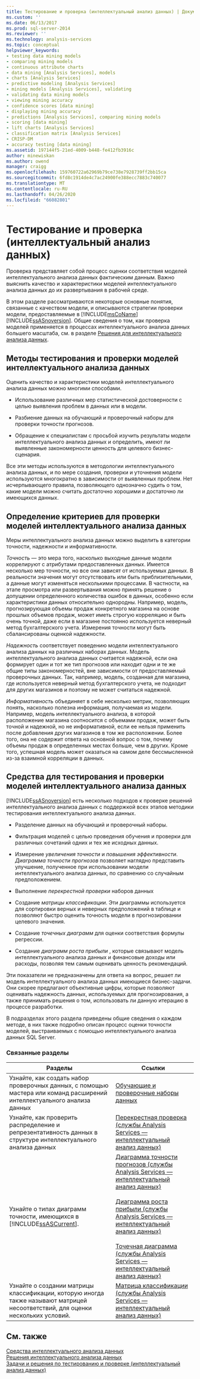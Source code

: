 ```yaml
---
title: Тестирование и проверка (интеллектуальный анализ данных) | Документация Майкрософт
ms.custom: ''
ms.date: 06/13/2017
ms.prod: sql-server-2014
ms.reviewer: ''
ms.technology: analysis-services
ms.topic: conceptual
helpviewer_keywords:
- testing data mining models
- comparing mining models
- continuous attribute charts
- data mining [Analysis Services], models
- charts [Analysis Services]
- predictive modeling [Analysis Services]
- mining models [Analysis Services], validating
- validating data mining models
- viewing mining accuracy
- confidence scores [data mining]
- displaying mining accuracy
- predictions [Analysis Services], comparing mining models
- scoring [data mining]
- lift charts [Analysis Services]
- classification matrix [Analysis Services]
- CRISP-DM
- accuracy testing [data mining]
ms.assetid: 197144f5-21ed-4009-b448-fe412fb3916c
author: minewiskan
ms.author: owend
manager: craigg
ms.openlocfilehash: 159760722a62969b79ce738e7928739ff2bb15ca
ms.sourcegitcommit: 6fd8c1914de4c7ac24900fe388ecc7883c740077
ms.translationtype: MT
ms.contentlocale: ru-RU
ms.lasthandoff: 04/26/2020
ms.locfileid: "66082801"
---
```

# <a name="testing-and-validation-data-mining"></a>Тестирование и проверка (интеллектуальный анализ данных)
  Проверка представляет собой процесс оценки соответствия моделей интеллектуального анализа данных фактическим данным. Важно выяснить качество и характеристики моделей интеллектуального анализа данных до их развертывания в рабочей среде.  
  
 В этом разделе рассматриваются некоторые основные понятия, связанные с качеством модели, и описываются стратегии проверки модели, предоставляемые в [!INCLUDE[msCoName](../../includes/msconame-md.md)] [!INCLUDE[ssASnoversion](../../includes/ssasnoversion-md.md)]. Общие сведения о том, как проверка моделей применяется в процессах интеллектуального анализа данных большего масштаба, см. в разделе [Решения для интеллектуального анализа данных](data-mining-solutions.md).  
  
## <a name="methods-for-testing-and-validation-of-data-mining-models"></a>Методы тестирования и проверки моделей интеллектуального анализа данных  
 Оценить качество и характеристики моделей интеллектуального анализа данных можно многими способами.  
  
-   Использование различных мер статистической достоверности с целью выявления проблем в данных или в модели.  
  
-   Разбиение данных на обучающий и проверочный наборы для проверки точности прогнозов.  
  
-   Обращение к специалистам с просьбой изучить результаты модели интеллектуального анализа данных и определить, имеют ли выявленные закономерности ценность для целевого бизнес-сценария.  
  
 Все эти методы используются в методологии интеллектуального анализа данных, и по мере создания, проверки и уточнения модели используются многократно в зависимости от выявленных проблем. Нет исчерпывающего правила, позволяющего однозначно судить о том, какие модели можно считать достаточно хорошими и достаточно ли имеющихся данных.  
  
## <a name="definition-of-criteria-for-validating-data-mining-models"></a>Определение критериев для проверки моделей интеллектуального анализа данных  
 Меры интеллектуального анализа данных можно выделить в категории точности, надежности и информативности.  
  
 *Точность* — это мера того, насколько выходные данные модели коррелируют с атрибутами предоставленных данных. Имеется несколько мер точности, но все они зависят от используемых данных. В реальности значения могут отсутствовать или быть приблизительными, а данные могут изменяться несколькими процессами. В частности, на этапе просмотра или развертывания можно принять решение о допущении определенного количества ошибок в данных, особенно если характеристики данных относительно однородны. Например, модель, прогнозирующая объемы продаж конкретного магазина на основе прошлых объемов продаж, может иметь строгую корреляцию и быть очень точной, даже если в магазине постоянно используется неверный метод бухгалтерского учета. Измерения точности могут быть сбалансированы оценкой надежности.  
  
 *Надежность* соответствует поведению модели интеллектуального анализа данных на различных наборах данных. Модель интеллектуального анализа данных считается надежной, если она формирует один и тот же тип прогнозов или находит одни и те же общие типы закономерностей, вне зависимости от предоставляемый проверочных данных. Так, например, модель, созданная для магазина, где используется неверный метод бухгалтерского учета, не подходит для других магазинов и поэтому не может считаться надежной.  
  
 *Информативность* объединяет в себе несколько метрик, позволяющих понять, насколько полезна информация, получаемая из модели. Например, модель интеллектуального анализа, в которой расположение магазина соотносится с объемами продаж, может быть точной и надежной, но не информативной, если ее нельзя применить после добавления других магазинов в том же расположении. Более того, она не содержит ответа на основной вопрос о том, почему объемы продаж в определенных местах больше, чем в других. Кроме того, успешная модель может оказаться на самом деле бессмысленной из-за взаимной корреляции в данных.  
  
## <a name="tools-for-testing-and-validation-of-mining-models"></a>Средства для тестирования и проверки моделей интеллектуального анализа данных  
 [!INCLUDE[ssASnoversion](../../includes/ssasnoversion-md.md)] есть несколько подходов к проверке решений интеллектуального анализа данных с поддержкой всех этапов методики тестирования интеллектуального анализа данных.  
  
-   Разделение данных на обучающий и проверочный наборы.  
  
-   Фильтрация моделей с целью проведения обучения и проверки для различных сочетаний одних и тех же исходных данных.  
  
-   Измерение *увеличения точности* и *повышения эффективности*. *Диаграмма точности прогнозов* позволяет наглядно представить улучшение, полученное при использовании модели интеллектуального анализа данных, по сравнению со случайным предположением.  
  
-   Выполнение *перекрестной проверки* наборов данных  
  
-   Создание *матрицы классификации*. Эти диаграммы используется для сортировки верных и неверных предположений в таблице и позволяют быстро оценить точность модели в прогнозировании целевого значения.  
  
-   Создание *точечных диаграмм* для оценки соответствия формулы регрессии.  
  
-   Создание *диаграмм роста прибыли* , которые связывают модель интеллектуального анализа данных и финансовые доходы или расходы, позволяя тем самым оценивать ценность рекомендаций.  
  
 Эти показатели не предназначены для ответа на вопрос, решает ли модель интеллектуального анализа данных имеющиеся бизнес-задачи. Они скорее предлагают объективные цифры, которые позволяют оценивать надежность данных, используемых для прогнозирования, а также принимать решения о том, использовать ли данную итерацию в процессе разработки.  
  
 В подразделах этого раздела приведены общие сведения о каждом методе, в них также подробно описан процесс оценки точности моделей, выстраиваемых с помощью интеллектуального анализа данных SQL Server.  
  
### <a name="related-topics"></a>Связанные разделы  
  
|Разделы|Ссылки|  
|------------|-----------|  
|Узнайте, как создать набор проверочных данных, с помощью мастера или команд расширений интеллектуального анализа данных|[Обучающие и проверочные наборы данных](training-and-testing-data-sets.md)|  
|Узнайте, как проверить распределение и репрезентативность данных в структуре интеллектуального анализа данных|[Перекрестная проверка (службы Analysis Services — интеллектуальный анализ данных)](cross-validation-analysis-services-data-mining.md)|  
|Узнайте о типах диаграмм точности, имеющихся в [!INCLUDE[ssASCurrent](../../includes/ssascurrent-md.md)].|[Диаграмма точности прогнозов (службы Analysis Services — интеллектуальный анализ данных)](lift-chart-analysis-services-data-mining.md)<br /><br /> [Диаграмма роста прибыли (службы Analysis Services — интеллектуальный анализ данных)](profit-chart-analysis-services-data-mining.md)<br /><br /> [Точечная диаграмма (службы Analysis Services — интеллектуальный анализ данных)](scatter-plot-analysis-services-data-mining.md)|  
|Узнайте о создании матрицы классификации, которую иногда также называют матрицей несоответствий, для оценки нескольких условий.|[Матрица классификации (службы Analysis Services — интеллектуальный анализ данных)](classification-matrix-analysis-services-data-mining.md)|  
  
## <a name="see-also"></a>См. также  
 [Средства интеллектуального анализа данных](data-mining-tools.md)   
 [Решения интеллектуального анализа данных](data-mining-solutions.md)   
 [Задачи и решения по тестированию и проверке (интеллектуальный анализ данных)](testing-and-validation-tasks-and-how-tos-data-mining.md)  
  
  
